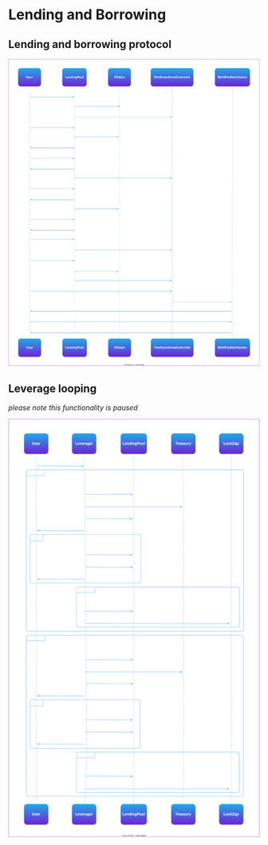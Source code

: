 # Lending and Borrowing

## Lending and borrowing protocol

![Contract Highover](diagrams/lending-borrowing.drawio.svg)

## Leverage looping

_please note this functionality is paused_

![Loop](diagrams/loop.drawio.svg)
